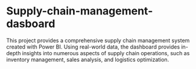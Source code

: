 # Supply-chain-management-dasboard

This project provides a comprehensive supply chain management system created with Power BI. Using real-world data, the dashboard provides in-depth insights into numerous aspects of supply chain operations, such as inventory management, sales analysis, and logistics optimization.
